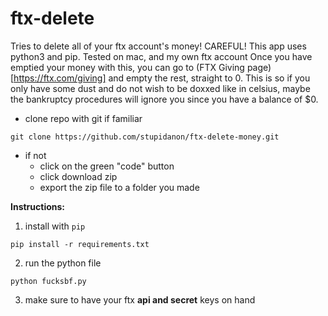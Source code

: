 # ftx-delete
Tries to delete all of your ftx account's money! CAREFUL!
This app uses python3 and pip. Tested on mac, and my own ftx account 
Once you have emptied your money with this, you can go to (FTX Giving page)[https://ftx.com/giving] and empty the rest, straight to 0.
This is so if you only have some dust and do not wish to be doxxed like in celsius, maybe the bankruptcy procedures will ignore you since you have a balance of $0.

- clone repo with git if familiar
```
git clone https://github.com/stupidanon/ftx-delete-money.git
```
- if not
    - click on the green "code" button 
    - click download zip
    - export the zip file to a folder you made


**Instructions:**
1. install with `pip`
```
pip install -r requirements.txt
```

2. run the python file
```
python fucksbf.py
```

3. make sure to have your ftx **api and secret** keys on hand
